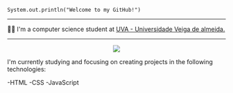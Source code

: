

<code>System.out.println("Welcome to my GitHub!")</code>
<hr>

<p>👨‍🎓 I'm a computer science student at <a href="https://uva.br/" target="blank_">UVA - Universidade Veiga de almeida.</a></p>
<hr>

<p align="center">
  <a href="https://skillicons.dev">
    <img src="https://skillicons.dev/icons?i=html,css,js" />
  </a>
</p>

<p>I'm currently studying and focusing on creating projects in the following technologies:</p>
-HTML
-CSS
-JavaScript
